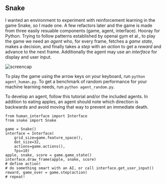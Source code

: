 ## Snake

I wanted an environment to experiment with reinforcement learning in the game Snake, so I made one. A few refactors later and the game is made from three easily resuable components (game, agent, interface). Hooray for Python. Trying to follow patterns established by openai gym et al., to play the game we need an *agent* who, for every frame, fetches a *game state*, makes a decision, and finally takes a *step* with an *action* to get a *reward* and advance to the next frame. Additionally the agent may use an *interface* for display and user input.

![screencap](https://github.com/tyoungNIO/snake-python/blob/master/screencap.png)

To play the game using the arrow keys on your keyboard, run `python agent_human.py`. To get a benchmark of random performance for your machine learning needs, run `python agent_random.py`.

To develop an agent, follow this tutorial and/or the included agents. In addition to eating apples, an agent should note which direction is backwards and avoid moving that way to prevent an immediate death.
```
from human_interface import Interface
from snake import Snake

game = Snake()
interface = Interface(
    grid_size=game.feature_space(),
    dot_size=32,
    actions=game.actions(),
    fps=10)
apple, snake, score = game.game_state()
interface.draw_frame(apple, snake, score)
# define action!
# do something smart with an AI, or call interface.get_user_input()
reward, game_over = game.step(action)
# repeat!
```
